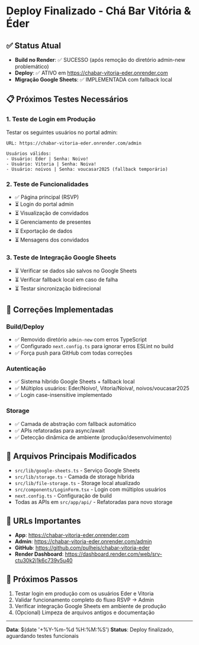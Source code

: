 # Deploy Finalizado - Chá Bar Vitória & Éder

## ✅ Status Atual
- **Build no Render**: ✅ SUCESSO (após remoção do diretório admin-new problemático)
- **Deploy**: ✅ ATIVO em https://chabar-vitoria-eder.onrender.com
- **Migração Google Sheets**: ✅ IMPLEMENTADA com fallback local

## 📋 Próximos Testes Necessários

### 1. Teste de Login em Produção
Testar os seguintes usuários no portal admin:
```
URL: https://chabar-vitoria-eder.onrender.com/admin

Usuários válidos:
- Usuário: Eder | Senha: Noivo!
- Usuário: Vitoria | Senha: Noiva!
- Usuário: noivos | Senha: voucasar2025 (fallback temporário)
```

### 2. Teste de Funcionalidades
- ✅ Página principal (RSVP)
- ⏳ Login do portal admin
- ⏳ Visualização de convidados
- ⏳ Gerenciamento de presentes
- ⏳ Exportação de dados
- ⏳ Mensagens dos convidados

### 3. Teste de Integração Google Sheets
- ⏳ Verificar se dados são salvos no Google Sheets
- ⏳ Verificar fallback local em caso de falha
- ⏳ Testar sincronização bidirecional

## 🔧 Correções Implementadas

### Build/Deploy
- ✅ Removido diretório `admin-new` com erros TypeScript
- ✅ Configurado `next.config.ts` para ignorar erros ESLint no build
- ✅ Força push para GitHub com todas correções

### Autenticação
- ✅ Sistema híbrido Google Sheets + fallback local
- ✅ Múltiplos usuários: Eder/Noivo!, Vitoria/Noiva!, noivos/voucasar2025
- ✅ Login case-insensitive implementado

### Storage
- ✅ Camada de abstração com fallback automático
- ✅ APIs refatoradas para async/await
- ✅ Detecção dinâmica de ambiente (produção/desenvolvimento)

## 📁 Arquivos Principais Modificados
- `src/lib/google-sheets.ts` - Serviço Google Sheets
- `src/lib/storage.ts` - Camada de storage híbrida
- `src/lib/file-storage.ts` - Storage local atualizado
- `src/components/LoginForm.tsx` - Login com múltiplos usuários
- `next.config.ts` - Configuração de build
- Todas as APIs em `src/app/api/` - Refatoradas para novo storage

## 🚀 URLs Importantes
- **App**: https://chabar-vitoria-eder.onrender.com
- **Admin**: https://chabar-vitoria-eder.onrender.com/admin
- **GitHub**: https://github.com/pulheis/chabar-vitoria-eder
- **Render Dashboard**: https://dashboard.render.com/web/srv-ctu30k2j1k6c739v5u40

## 📝 Próximos Passos
1. Testar login em produção com os usuários Eder e Vitoria
2. Validar funcionamento completo do fluxo RSVP → Admin
3. Verificar integração Google Sheets em ambiente de produção
4. (Opcional) Limpeza de arquivos antigos e documentação

---
**Data**: $(date '+%Y-%m-%d %H:%M:%S')
**Status**: Deploy finalizado, aguardando testes funcionais
